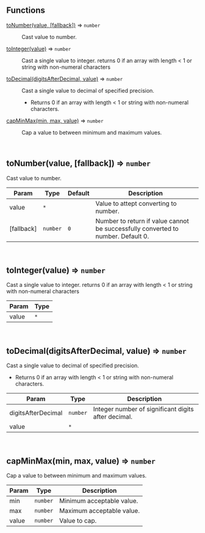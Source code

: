 <br>

## Functions

<dl>
<dt><a href="#toNumber">toNumber(value, [fallback])</a> ⇒ <code>number</code></dt>
<dd><p>Cast value to number.</p>
</dd>
<dt><a href="#toInteger">toInteger(value)</a> ⇒ <code>number</code></dt>
<dd><p>Cast a single value to integer.
returns 0 if an array with length &lt; 1 or string with non-numeral characters</p>
</dd>
<dt><a href="#toDecimal">toDecimal(digitsAfterDecimal, value)</a> ⇒ <code>number</code></dt>
<dd><p>Cast a single value to decimal of specified precision.</p>
<ul>
<li>Returns 0 if an array with length &lt; 1 or string with non-numeral characters.</li>
</ul>
</dd>
<dt><a href="#capMinMax">capMinMax(min, max, value)</a> ⇒ <code>number</code></dt>
<dd><p>Cap a value to between minimum and maximum values.</p>
</dd>
</dl>


<br><a name="toNumber"></a>

## toNumber(value, [fallback]) ⇒ <code>number</code>
Cast value to number.


| Param | Type | Default | Description |
| --- | --- | --- | --- |
| value | <code>\*</code> |  | Value to attept converting to number. |
| [fallback] | <code>number</code> | <code>0</code> | Number to return if value cannot be successfully converted to number. Default 0. |


<br><a name="toInteger"></a>

## toInteger(value) ⇒ <code>number</code>
Cast a single value to integer.
returns 0 if an array with length < 1 or string with non-numeral characters


| Param | Type |
| --- | --- |
| value | <code>\*</code> | 


<br><a name="toDecimal"></a>

## toDecimal(digitsAfterDecimal, value) ⇒ <code>number</code>
Cast a single value to decimal of specified precision.
* Returns 0 if an array with length < 1 or string with non-numeral characters.


| Param | Type | Description |
| --- | --- | --- |
| digitsAfterDecimal | <code>number</code> | Integer number of significant digits after decimal. |
| value | <code>\*</code> |  |


<br><a name="capMinMax"></a>

## capMinMax(min, max, value) ⇒ <code>number</code>
Cap a value to between minimum and maximum values.


| Param | Type | Description |
| --- | --- | --- |
| min | <code>number</code> | Minimum acceptable value. |
| max | <code>number</code> | Maximum acceptable value. |
| value | <code>number</code> | Value to cap. |

